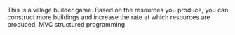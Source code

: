 This is a village builder game. Based on the resources you produce, you can construct more buildings and increase the rate at which resources are produced.
MVC structured programming.
